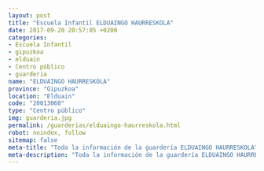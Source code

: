 ```yaml
---
layout: post
title: "Escuela Infantil ELDUAINGO HAURRESKOLA"
date: 2017-09-20 20:57:05 +0200
categories:
- Escuela Infantil
- gipuzkoa
- elduain
- Centro público
- guarderia
name: "ELDUAINGO HAURRESKOLA"
province: "Gipuzkoa"
location: "Elduain"
code: "20013060"
type: "Centro público"
img: guarderia.jpg
permalink: /guarderias/elduaingo-haurreskola.html
robot: noindex, follow
sitemap: false
meta-title: "Toda la información de la guardería ELDUAINGO HAURRESKOLA"
meta-description: "Toda la información de la guardería ELDUAINGO HAURRESKOLA"
---
```

